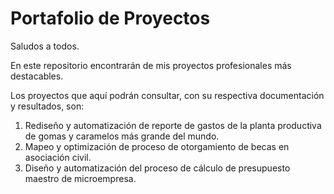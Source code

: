 # Portafolio de Proyectos

Saludos a todos.

En este repositorio encontrarán de mis proyectos profesionales más destacables.

Los proyectos que aquí podrán consultar, con su respectiva documentación y resultados, son:

1. Rediseño y automatización de reporte de gastos de la planta productiva de gomas y caramelos más grande del mundo.
2. Mapeo y optimización de proceso de otorgamiento de becas en asociación civil.
3. Diseño y automatización del proceso de cálculo de presupuesto maestro de microempresa.
